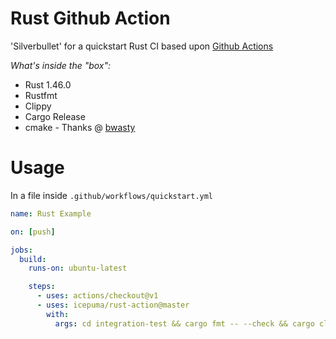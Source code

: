 # Rust Github Action

'Silverbullet' for a quickstart Rust CI based upon [Github Actions](https://developer.github.com/actions/)

*What's inside the "box":*

* Rust 1.46.0
* Rustfmt
* Clippy
* Cargo Release
* cmake - Thanks @ [bwasty](https://github.com/bwasty)

# Usage

In a file inside `.github/workflows/quickstart.yml`

```yaml
name: Rust Example

on: [push]

jobs:
  build:
    runs-on: ubuntu-latest

    steps:
      - uses: actions/checkout@v1
      - uses: icepuma/rust-action@master
        with:
          args: cd integration-test && cargo fmt -- --check && cargo clippy -- -Dwarnings && cargo test
```
